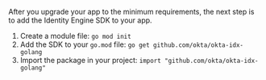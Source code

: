 After you upgrade your app to the minimum requirements, the next step is to add the Identity Engine SDK to your app.

1. Create a module file: `go mod init`
1. Add the SDK to your `go.mod` file: `go get github.com/okta/okta-idx-golang`
1. Import the package in your project: `import "github.com/okta/okta-idx-golang"`
